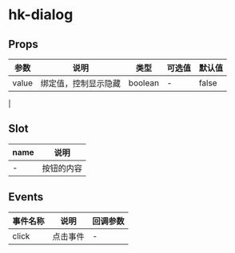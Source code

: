 # hk-dialog

## Props

| 参数 | 说明 | 类型 | 可选值 | 默认值 |
|--- | --- | --- | --- | --- |
| value | 绑定值，控制显示隐藏 | boolean | - | false |
|

## Slot
| name | 说明|
| --- | --- |
| - | 按钮的内容 |

## Events
| 事件名称 | 说明 |	回调参数 |
|--- | --- | --- |
| click | 点击事件 | - |
